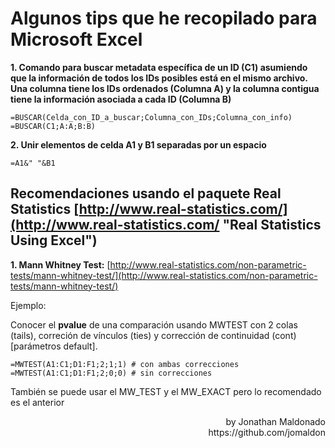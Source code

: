 # Algunos tips que he recopilado para Microsoft Excel #

**1. Comando para buscar metadata específica de un ID (C1) asumiendo que la información de todos los IDs posibles está en el mismo archivo. Una columna tiene los IDs ordenados (Columna A) y la columna contigua tiene la información asociada a cada ID (Columna B)**

    =BUSCAR(Celda_con_ID_a_buscar;Columna_con_IDs;Columna_con_info)
	=BUSCAR(C1;A:A;B:B)

**2. Unir elementos de celda A1 y B1 separadas por un espacio**

    =A1&" "&B1

## Recomendaciones usando el paquete Real Statistics [http://www.real-statistics.com/](http://www.real-statistics.com/ "Real Statistics Using Excel") ##

**1. Mann Whitney Test:**
[http://www.real-statistics.com/non-parametric-tests/mann-whitney-test/](http://www.real-statistics.com/non-parametric-tests/mann-whitney-test/)

Ejemplo:

 Conocer el **pvalue** de una comparación usando MWTEST con 2 colas (tails), correción de vínculos (ties) y corrección de continuidad (cont) [parámetros default].

    =MWTEST(A1:C1;D1:F1;2;1;1) # con ambas correcciones
    =MWTEST(A1:C1;D1:F1;2;0;0) # sin correcciones

También se puede usar el MW\_TEST y el MW\_EXACT pero lo recomendado es el anterior


<p align="right">by Jonathan Maldonado<br>
https://github.com/jomaldon
</p>
